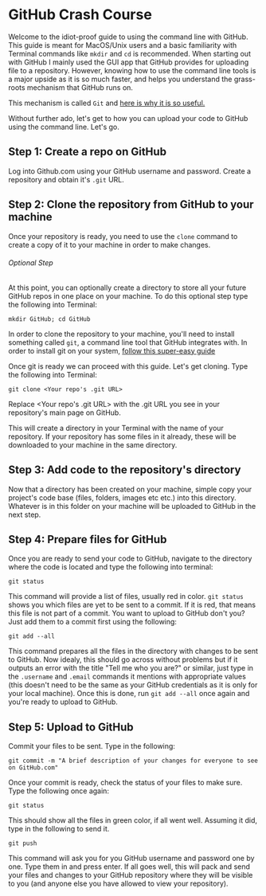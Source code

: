 # GitHub Crash Course
Welcome to the idiot-proof guide to using the command line with GitHub. This guide is meant for MacOS/Unix users and a basic familiarity with Terminal commands like `mkdir` and `cd` is recommended. When starting out with GitHub I mainly used the GUI app that GitHub provides for uploading file to a repository. However, knowing how to use the command line tools is a major upside as it is so much faster, and helps you understand the grass-roots mechanism that GitHub runs on.

This mechanism is called `Git` and [here is why it is so useful.](http://blog.robertelder.org/what-is-git/)

Without further ado, let's get to how you can upload your code to GitHub using the command line. Let's go.

## Step 1: Create a repo on GitHub

Log into Github.com using your GitHub username and password. Create a repository and obtain it's `.git` URL.

## Step 2: Clone the repository from GitHub to your machine

Once your repository is ready, you need to use the `clone` command to create a copy of it to your machine in order to make changes.

###### Optional Step
At this point, you can optionally create a directory to store all your future GitHub repos in one place on your machine. To do this optional step type the following into Terminal:

`mkdir GitHub; cd GitHub`

In order to clone the repository to your machine, you'll need to install something called `git`, a command line tool that GitHub integrates with. In order to install git on your system, [follow this super-easy guide](https://gist.github.com/derhuerst/1b15ff4652a867391f03)

Once git is ready we can proceed with this guide. Let's get cloning. Type the following into Terminal:

`git clone <Your repo's .git URL>`

Replace <Your repo's .git URL> with the .git URL you see in your repository's main page on GitHub.

This will create a directory in your Terminal with the name of your repository. If your repository has some files in it already, these will be downloaded to your machine in the same directory.

## Step 3: Add code to the repository's directory

Now that a directory has been created on your machine, simple copy your project's code base (files, folders, images etc etc.) into this directory. Whatever is in this folder on your machine will be uploaded to GitHub in the next step.

## Step 4: Prepare files for GitHub

Once you are ready to send your code to GitHub, navigate to the directory where the code is located and type the following into terminal:

`git status`

This command will provide a list of files, usually red in color. `git status` shows you which files are yet to be sent to a commit. If it is red, that means this file is not part of a commit. You want to upload to GitHub don't you? Just add them to a commit first using the following:

`git add --all`

This command prepares all the files in the directory with changes to be sent to GitHub. Now idealy, this should go across without problems but if it outputs an error with the title "Tell me who you are?" or similar, just type in the `.username` and `.email` commands it mentions with appropriate values (this doesn't need to be the same as your GitHub credentials as it is only for your local machine). Once this is done, run `git add --all` once again and you're ready to upload to GitHub.

## Step 5: Upload to GitHub

Commit your files to be sent. Type in the following:

`git commit -m "A brief description of your changes for everyone to see on GitHub.com"`

Once your commit is ready, check the status of your files to make sure. Type the following once again:

`git status`

This should show all the files in green color, if all went well. Assuming it did, type in the following to send it.

`git push`

This command will ask you for you GitHub username and password one by one. Type them in and press enter. If all goes well, this will pack and send your files and changes to your GitHub repository where they will be visible to you (and anyone else you have allowed to view your repository).
